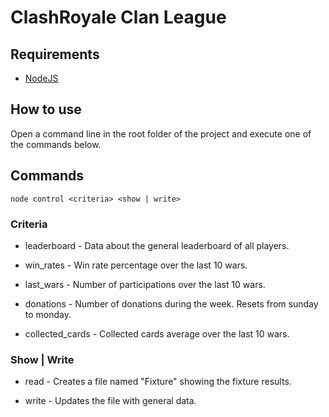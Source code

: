 # ClashRoyale Clan League

## Requirements
- [NodeJS](https://nodejs.org/)

## How to use
Open a command line in the root folder of the project and execute one of the commands below.

## Commands
```
node control <criteria> <show | write>
```
  
### Criteria
- leaderboard - 
Data about the general leaderboard of all players.

-  win_rates - 
Win rate percentage over the last 10 wars.

- last_wars - 
Number of participations over the last 10 wars.

- donations - 
Number of donations during the week. Resets from sunday to monday.

- collected_cards -
Collected cards average over the last 10 wars.

### Show | Write
- read - 
Creates a file named "Fixture" showing the fixture results.

- write - 
Updates the file with general data.

